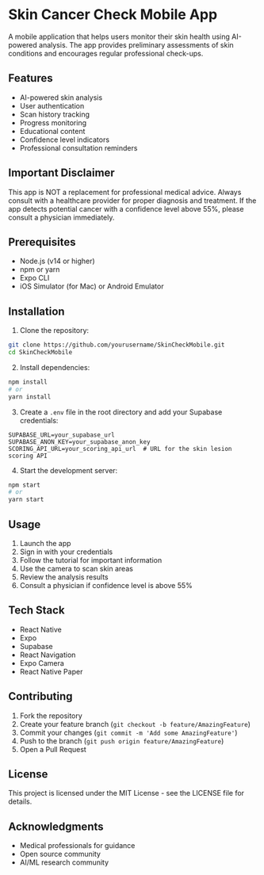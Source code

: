 # Skin Cancer Check Mobile App

A mobile application that helps users monitor their skin health using AI-powered analysis. The app provides preliminary assessments of skin conditions and encourages regular professional check-ups.

## Features

- AI-powered skin analysis
- User authentication
- Scan history tracking
- Progress monitoring
- Educational content
- Confidence level indicators
- Professional consultation reminders

## Important Disclaimer

This app is NOT a replacement for professional medical advice. Always consult with a healthcare provider for proper diagnosis and treatment. If the app detects potential cancer with a confidence level above 55%, please consult a physician immediately.

## Prerequisites

- Node.js (v14 or higher)
- npm or yarn
- Expo CLI
- iOS Simulator (for Mac) or Android Emulator

## Installation

1. Clone the repository:
```bash
git clone https://github.com/yourusername/SkinCheckMobile.git
cd SkinCheckMobile
```

2. Install dependencies:
```bash
npm install
# or
yarn install
```

3. Create a `.env` file in the root directory and add your Supabase credentials:
```
SUPABASE_URL=your_supabase_url
SUPABASE_ANON_KEY=your_supabase_anon_key
SCORING_API_URL=your_scoring_api_url  # URL for the skin lesion scoring API
```

4. Start the development server:
```bash
npm start
# or
yarn start
```

## Usage

1. Launch the app
2. Sign in with your credentials
3. Follow the tutorial for important information
4. Use the camera to scan skin areas
5. Review the analysis results
6. Consult a physician if confidence level is above 55%

## Tech Stack

- React Native
- Expo
- Supabase
- React Navigation
- Expo Camera
- React Native Paper

## Contributing

1. Fork the repository
2. Create your feature branch (`git checkout -b feature/AmazingFeature`)
3. Commit your changes (`git commit -m 'Add some AmazingFeature'`)
4. Push to the branch (`git push origin feature/AmazingFeature`)
5. Open a Pull Request

## License

This project is licensed under the MIT License - see the LICENSE file for details.

## Acknowledgments

- Medical professionals for guidance
- Open source community
- AI/ML research community
